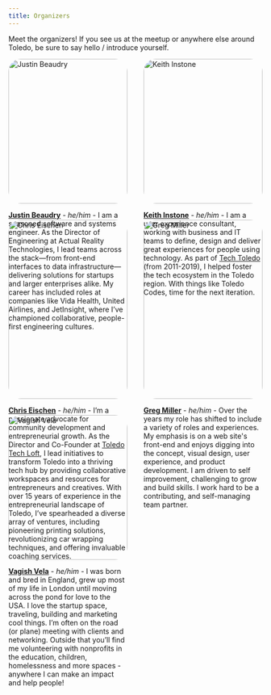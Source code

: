 ```yaml
---
title: Organizers
---
```


Meet the organizers! If you see us at the meetup or anywhere else around Toledo, be sure to say hello / introduce yourself.

<div class="organizers">
  <div class="organizer">
    <img alt="Justin Beaudry" src="/images/justin.jpeg">
    <p>
      <span class="organizer-name"><a href="https://beaudry.dev" target="_blank" rel="noopener noreferrer">Justin Beaudry</a></span> - <span class="pronouns">he/him</span> - I am a seasoned software and systems engineer. As the Director of Engineering at Actual Reality Technologies, I lead teams across the stack—from front-end interfaces to data infrastructure—delivering solutions for startups and larger enterprises alike. My career has included roles at companies like Vida Health, United Airlines, and JetInsight, where I’ve championed collaborative, people-first engineering cultures.
    </p>
  </div>
   <div class="organizer">
    <img alt="Keith Instone" src="/images/keith.png">
    <p>
      <span class="organizer-name"><a href="https://dexterityux.com/" target="_blank" rel="noopener noreferrer">Keith Instone</a></span> - <span class="pronouns">he/him</span> - I am a user experience consultant, working with business and IT teams to define, design and deliver great experiences for people using technology. As part of <a href="https://techtoledo.com/" target="_blank" rel="noopener noreferrer">Tech Toledo</a> (from 2011-2019), I helped foster the tech ecosystem in the Toledo region. With things like Toledo Codes, time for the next iteration.
    </p>
  </div> 
  <div class="organizer">
    <img alt="Chris Eischen" src="/images/chris.jpg">
    <p>
      <span class="organizer-name"><a href="https://www.linkedin.com/in/chris-eischen/" target="_blank" rel="noopener noreferrer">Chris Eischen</a></span> - <span class="pronouns">he/him</span> - I’m a passionate advocate for community development and entrepreneurial growth. As the Director and Co-Founder at <a href="https://toledotechloft.com/" target="_blank" rel="noopener noreferrer">Toledo Tech Loft</a>, I lead initiatives to transform Toledo into a thriving tech hub by providing collaborative workspaces and resources for entrepreneurs and creatives. With over 15 years of experience in the entrepreneurial landscape of Toledo, I’ve spearheaded a diverse array of ventures, including pioneering printing solutions, revolutionizing car wrapping techniques, and offering invaluable coaching services.
    </p>
  </div>
  <div class="organizer">
    <img alt="Greg Miller" src="/images/greg.jpeg">
    <p>
      <span class="organizer-name"><a href="https://gregmiller.io/" target="_blank" rel="noopener noreferrer">Greg Miller</a></span> - <span class="pronouns">he/him</span> - Over the years my role has shifted to include a variety of roles and experiences. My emphasis is on a web site's front-end and enjoys digging into the concept, visual design, user experience, and product development. I am driven to self improvement, challenging to grow and build skills. I work hard to be a contributing, and self-managing team partner.
    </p>
  </div>
  <div class="organizer">
    <img alt="Vagish Vela" src="/images/vagish.jpeg">
    <p>
      <span class="organizer-name"><a href="https://www.linkedin.com/in/vagish/" target="_blank" rel="noopener noreferrer">Vagish Vela</a></span> - <span class="pronouns">he/him</span> - I was born and bred in England, grew up most of my life in London until moving across the pond for love to the USA. I love the startup space, traveling, building and marketing cool things. I’m often on the road (or plane) meeting with clients and networking. Outside that you’ll find me volunteering with nonprofits in the education, children, homelessness and more spaces - anywhere I can make an impact and help people!
    </p>
  </div>
</div>

<style>
  .organizers {
    display: grid;
    grid-template-columns: 1fr 1fr;
    gap: 2rem;
  }

  .organizer img {
    border-radius: 25px;
    width: 100%;
  }

  .organizer-name {
    font-weight: bold;
  }

  .pronouns {
    font-style: italic;
  }

  @media (max-width: 600px) {
    .organizers {
      grid-template-columns: 1fr;
    }

    html .organizer {
      border-bottom: 2px solid black;
    }

    html.dark .organizer {
      border-bottom: 2px solid #DFDFD7;
    }
  }
</style>